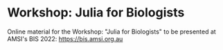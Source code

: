 # Workshop: Julia for Biologists
Online material for the Workshop: "Julia for Biologists" to be presented at AMSI's BIS 2022: https://bis.amsi.org.au
